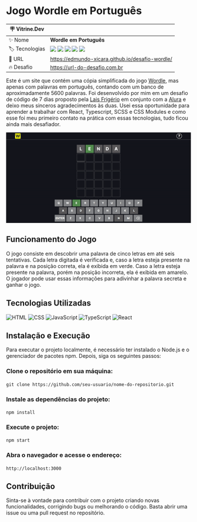 <link rel="stylesheet" href="https://cdn.jsdelivr.net/gh/devicons/devicon@v2.15.1/devicon.min.css">
          

# Jogo Wordle em Português

| :placard: Vitrine.Dev |     |
| -------------  | --- |
| :sparkles: Nome        | **Wordle em Português**
| :label: Tecnologias | <img src="https://cdn.jsdelivr.net/gh/devicons/devicon/icons/html5/html5-original.svg" width=30 /> <img src="https://cdn.jsdelivr.net/gh/devicons/devicon/icons/css3/css3-original.svg" width=30 /> <img src="https://cdn.jsdelivr.net/gh/devicons/devicon/icons/javascript/javascript-original.svg" width=30 /> <img src="https://cdn.jsdelivr.net/gh/devicons/devicon/icons/typescript/typescript-original.svg" width=30 /> <img src="https://cdn.jsdelivr.net/gh/devicons/devicon/icons/react/react-original.svg" width=30 />
| :rocket: URL         | https://edmundo-xicara.github.io/desafio-wordle/
| :fire: Desafio     | https://url-do-desafio.com.br

Este é um site que contém uma cópia simplificada do jogo [Wordle](https://www.nytimes.com/games/wordle/index.html/), mas apenas com palavras em português, contando com um banco de aproximadamente 5600 palavras. Foi desenvolvido por mim em um desafio de código de 7 dias proposto pela [Lais Frigério](https://github.com/laisfrigerio) em conjunto com a [Alura](https://www.alura.com.br) e deixo meus sinceros agradecimentos às duas. Usei essa oportunidade para aprender a trabalhar com React, Typescript, SCSS e CSS Modules e como esse foi meu primeiro contato na prática com essas tecnologias, tudo ficou ainda mais desafiador.

<div align="center">
 <img src="https://github.com/edmundo-xicara/desafio-wordle/blob/main/src/assets/img/preview-jogo.gif#vitrinedev" />
</div>

## Funcionamento do Jogo
O jogo consiste em descobrir uma palavra de cinco letras em até seis tentativas. Cada letra digitada é verificada e, caso a letra esteja presente na palavra e na posição correta, ela é exibida em verde. Caso a letra esteja presente na palavra, porém na posição incorreta, ela é exibida em amarelo. O jogador pode usar essas informações para adivinhar a palavra secreta e ganhar o jogo.

## Tecnologias Utilizadas
<div>
  <img src="https://img.shields.io/badge/html5-%23E34F26.svg?style=for-the-badge&logo=html5&logoColor=white" alt="HTML">
  <img src="https://img.shields.io/badge/css3-%231572B6.svg?style=for-the-badge&logo=css3&logoColor=white" alt="CSS">
  <img src="https://img.shields.io/badge/javascript-%23323330.svg?style=for-the-badge&logo=javascript&logoColor=%23F7DF1E" alt="JavaScript">
  <img src="https://img.shields.io/badge/typescript-%23007ACC.svg?style=for-the-badge&logo=typescript&logoColor=white" alt="TypeScript">
  <img src="https://img.shields.io/badge/react-%2320232a.svg?style=for-the-badge&logo=react&logoColor=%2361DAFB" alt="React">
</div>

## Instalação e Execução
Para executar o projeto localmente, é necessário ter instalado o Node.js e o gerenciador de pacotes npm. Depois, siga os seguintes passos:

### Clone o repositório em sua máquina:
`git clone https://github.com/seu-usuario/nome-do-repositorio.git`

### Instale as dependências do projeto:
`npm install`

### Execute o projeto:
`npm start`

### Abra o navegador e acesse o endereço:
`http://localhost:3000`

## Contribuição
Sinta-se à vontade para contribuir com o projeto criando novas funcionalidades, corrigindo bugs ou melhorando o código. Basta abrir uma issue ou uma pull request no repositório.
